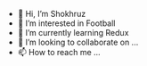 - 👋 Hi, I’m Shokhruz
- 👀 I’m interested in Football
- 🌱 I’m currently learning Redux
- 💞️ I’m looking to collaborate on ...
- 📫 How to reach me ...

<!---
node-nozima/node-nozima is a ✨ special ✨ repository because its `README.md` (this file) appears on your GitHub profile.
You can click the Preview link to take a look at your changes.
--->
